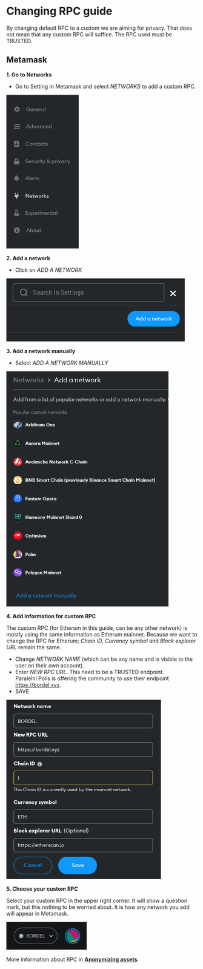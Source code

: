 # Changing RPC guide

By changing default RPC to a custom we are aiming for privacy. That does not mean that any custom RPC will suffice. The RPC used must be TRUSTED.

## Metamask

**1. Go to Networks**

- Go to Setting in Metamask and select *NETWORKS* to add a custom RPC.

![](./pics/networks.png)

**2. Add a network**

- Click on *ADD A NETWORK*

![](./pics/add_a_network.png)

**3. Add a network manually**

- Select *ADD A NETWORK MANUALLY*

![](./pics/add_network_manually.png)

**4. Add information for custom RPC**

The custom RPC (for Etherum in this guide, can be any other network) is mostly using the same information as Etherum mainnet. Because we want to change the RPC for Etherum; *Chain ID*, *Currency symbol* and *Block explorer URL* remain the same. 

- Change *NETWORK NAME* (which can be any name and is visible to the user on their own account). 
- Enter *NEW RPC URL*. This need to be a TRUSTED endpoint.  
Paralelní Polis is offering the community to use their endpoint https://bordel.xyz.
- SAVE

![](./pics/custom_rpc_information.png)

**5. Choose your custom RPC**

Select your custom RPC in the upper right corner. It will show a question mark, but this nothing to be worried about. It is how any network you add will appear in Metamask.

![](./pics/custom_rpc.png)


More information about RPC in [**Anonymizing assets**](./anonymizing_assets.md).
